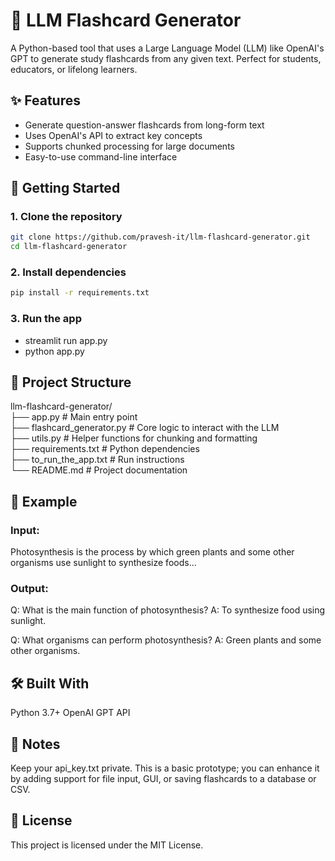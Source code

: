 # 🧠 LLM Flashcard Generator
A Python-based tool that uses a Large Language Model (LLM) like OpenAI's GPT to generate study flashcards from any given text. Perfect for students, educators, or lifelong learners.

## ✨ Features
- Generate question-answer flashcards from long-form text
- Uses OpenAI's API to extract key concepts
- Supports chunked processing for large documents
- Easy-to-use command-line interface

## 🚀 Getting Started
### 1. Clone the repository
```bash
git clone https://github.com/pravesh-it/llm-flashcard-generator.git
cd llm-flashcard-generator
```
### 2. Install dependencies
```bash
pip install -r requirements.txt
```
### 3. Run the app
- streamlit run app.py
- python app.py

## 📂 Project Structure
llm-flashcard-generator/<br>
├── app.py                  # Main entry point<br>
├── flashcard_generator.py # Core logic to interact with the LLM<br>
├── utils.py                # Helper functions for chunking and formatting<br>
├── requirements.txt        # Python dependencies<br>
├── to_run_the_app.txt      # Run instructions<br>
└── README.md               # Project documentation

## 🧪 Example
### Input:
Photosynthesis is the process by which green plants and some other organisms use sunlight to synthesize foods...

### Output:
Q: What is the main function of photosynthesis?
A: To synthesize food using sunlight.

Q: What organisms can perform photosynthesis?
A: Green plants and some other organisms.

## 🛠️ Built With
Python 3.7+
OpenAI GPT API

## 📌 Notes
Keep your api_key.txt private.
This is a basic prototype; you can enhance it by adding support for file input, GUI, or saving flashcards to a database or CSV.

## 📄 License
This project is licensed under the MIT License.
